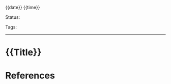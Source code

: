 
{{date}} {{time}}

Status:

Tags:

________________________________________________________________________



# {{Title}}







# References

